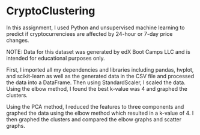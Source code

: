 # CryptoClustering

In this assignment, I used Python and unsupervised machine learning to predict if cryptocurrenciees are affected by 24-hour or 7-day price changes.

NOTE: Data for this dataset was generated by edX Boot Camps LLC and is intended for educational purposes only.

First, I imported all my dependencies and libraries including pandas, hvplot, and scikit-learn as well as the generated data in the CSV file and processed the data into a DataFrame. Then using StandardScaler, I scaled the data. Using the elbow method, I found the best k-value was 4 and graphed the clusters.

Using the PCA method, I reduced the features to three components and graphed the data using the elbow method which resulted in a k-value of 4. I then graphed the clusters and compared the elbow graphs and scatter graphs.
